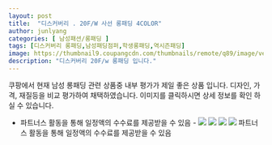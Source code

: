 ```yaml
---
layout: post
title:  "디스커버리 . 20F/W 사선 롱패딩 4COLOR" 
author: junlyang
categories: [ 남성패션/롱패딩 ]
tags: [디스커버리 롱패딩,남성패딩점퍼,학생롱패딩,역시즌패딩]
image: https://thumbnail9.coupangcdn.com/thumbnails/remote/q89/image/vendor_inventory/fd15/15b4c89a997e9330d97a9d7804ec229ba1bc32327e069676b6c1c5fb1cf6.png 
description: "디스커버리 20F/w 롱패딩 입니다."
---
```

쿠팡에서 현재 남성 롱패딩 관련 상품중 내부 평가가 제일 좋은 상품 입니다. 디자인, 가격, 재질등을 비교 평가하여 채택하였습니다. 이미지를 클릭하시면 상세 정보를 확인 하실 수 있습니다.
- 파트너스 활동을 통해 일정액의 수수료를 제공받을 수 있음 -
<a href="https://coupa.ng/bNofWc"><img src="https://thumbnail9.coupangcdn.com/thumbnails/remote/q89/image/vendor_inventory/fd15/15b4c89a997e9330d97a9d7804ec229ba1bc32327e069676b6c1c5fb1cf6.png"></a>
<a href="https://coupa.ng/bNofWc"><img src="https://thumbnail10.coupangcdn.com/thumbnails/remote/q89/image/vendor_inventory/7f90/fd5b6fc0cc49e3875babc8823d003e742fd74729311ac446274b29d73482.png"></a>
<a href="https://coupa.ng/bNofWc"><img src="https://thumbnail8.coupangcdn.com/thumbnails/remote/q89/image/vendor_inventory/ab7b/7e43e71db1c8aa280fcc3d46c3748c32eb00b3e12c273788aa45b2f7bacb.png"></a>
<a href="https://coupa.ng/bNofWc"><img src="https://thumbnail9.coupangcdn.com/thumbnails/remote/q89/image/vendor_inventory/ec3a/8e0549c7b3f9ad6e8988b56e17fb3655066f806db76910a2102f8e96ff0a.png"></a>
 파트너스 활동을 통해 일정액의 수수료를 제공받을 수 있음



